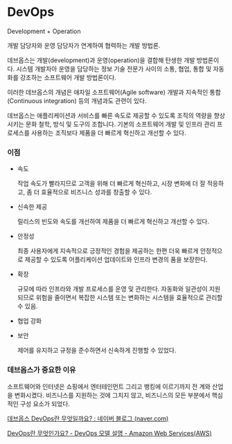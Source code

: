 # DevOps

Development + Operation

개발 담당자와 운영 담당자가 연계하여 협력하는 개발 방법론.

데브옵스는 개발(development)과 운영(operation)을 결합해 탄생한 개발 방법론이다. 시스템 개발자아 운영을 담당하는 정보 기술 전문가 사이의 소통, 협업, 통합 및 자동화를 강조하는 소프트웨어 개발 방법론이다.

이러한 데브옵스의 개념은 애자일 소프트웨어(Agile software) 개발과 지속적인 통합(Continuous integration) 등의 개념과도 관련이 있다.

데브옵스는 애플리케이션과 서비스를 빠른 속도로 제공할 수 있도록 조직의 역량을 향상 시키는 문화 철학, 방식 및 도구의 조합니다. 기본의 소프트웨어 개발 및 인프라 관리 프로세스를 사용하는 조직보다 제품을 더 빠르게 혁신하고 개선할 수 있다. 

### 이점

- 속도
    
    작업 속도가 빨라지므로 고객을 위해 더 빠르게 혁신하고, 시장 변화에 더 잘 적응하고, 좀 더 효율적으로 비즈니스 성과를 창출할 수 있다.
    
- 신속한 제공
    
    릴리스의 빈도와 속도를 개선하여 제품을 더 빠르게 혁신하고 개선할 수 있다.
    
- 안정성
    
    최종 사용자에게 지속적으로 긍정적인 경험을 제공하는 한편 더욱 빠르게 안정적으로 제공할 수 있도록 어플리케이션 업데이트와 인프라 변경의 품을 보장한다.
    
- 확장
    
    규모에 따라 인프라와 개발 프로세스를 운영 및 관리한다. 자동화와 일관성이 지원되므로 위험을 줄이면서 복잡한 시스템 또는 변화하는 시스템을 효율적으로 관리할 수 있음.
    
- 협업 강화
- 보안
    
    제어를 유지하고 규정을 준수하면서 신속하게 진행할 수 있었다.
    

### 데브옵스가 중요한 이유

소프트웨어와 인터넷은 쇼핑에서 엔터테인먼트 그리고 뱅킹에 이르기까지 전 계와 산업을 변화시켰다. 비즈니스를 지원하는 것에 그치지 않고, 비즈니스의 모든 부분에서 핵심적인 구성 요소가 되었다.

[데브옵스 DevOps란 무엇일까요? : 네이버 블로그 (naver.com)](https://m.blog.naver.com/acornedu/221519913222)

[DevOps란 무엇인가요? - DevOps 모델 설명 - Amazon Web Services(AWS)](https://aws.amazon.com/ko/devops/what-is-devops/)

